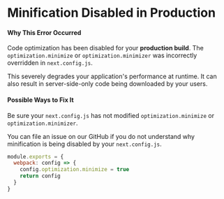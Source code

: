 # Minification Disabled in Production

#### Why This Error Occurred

Code optimization has been disabled for your **production build**.
The `optimization.minimize` or `optimization.minimizer` was incorrectly overridden in `next.config.js`.

This severely degrades your application's performance at runtime. It can also result in server-side-only code being downloaded by your users.

#### Possible Ways to Fix It

Be sure your `next.config.js` has not modified `optimization.minimize` or `optimization.minimizer`.

You can file an issue on our GitHub if you do not understand why minification is being disabled by your `next.config.js`.

```js
module.exports = {
  webpack: config => {
    config.optimization.minimize = true
    return config
  }
}
```
